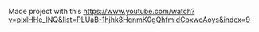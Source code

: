  Made project with this https://www.youtube.com/watch?v=pixlHHe_lNQ&list=PLUaB-1hjhk8HqnmK0gQhfmIdCbxwoAoys&index=9
